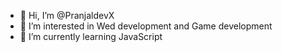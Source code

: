 - 👋 Hi, I’m @PranjaldevX
- 👀 I’m interested in Wed development and Game development 
- 🌱 I’m currently learning JavaScript 
  

<!---
PranjaldevX/PranjaldevX is a ✨ special ✨ repository because its `README.md` (this file) appears on your GitHub profile.
You can click the Preview link to take a look at your changes.
--->
